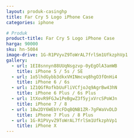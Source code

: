 ```yaml
---
layout: produk-casinghp
title: Far Cry 5 Logo iPhone Case
categories: iphone

# Produk
product-title: Far Cry 5 Logo iPhone Case
harga: 90000
sku: hn-5084
image-drive: 1G-R1PVyvZ9ToWrAL7frlSm1UfkzphVp1
gallery:
  - url: 1EI8snnyn88UUqNsgzvp-0yEgOlA3amWB
    title: iPhone 5 / 5s / SE
  - url: 1o5lhdGybb3dkxVHINmcvq8hgO3fOnHi4
    title: iPhone 6 / 6s
  - url: 1Z1QGfRofkbUuFliVCfjoJq9AgrBw43hN
    title: iPhone 6 Plus / 6s Plus
  - url: 1tXovR9FGJw1PeBgwZ3f5yjxVrcSPoWJn
    title: iPhone 7 / 8
  - url: 18w2DY6WEbYcFDqBQNB1ZR-7gFWaVvDLD
    title: iPhone 7 Plus / 8 Plus
  - url: 1G-R1PVyvZ9ToWrAL7frlSm1UfkzphVp1
    title: iPhone X
---
```

